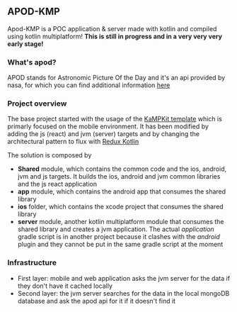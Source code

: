 ## APOD-KMP

Apod-KMP is a POC application & server made with kotlin and compiled using kotlin multiplatform!
**This is still in progress and in a very very very early stage!**

### What's apod?
APOD stands for Astronomic Picture Of the Day and it's an api provided by nasa, for which you can find additional information [here](https://api.nasa.gov/)

### Project overview

The base project started with the usage of the [KaMPKit template](https://github.com/touchlab/KaMPKit) which is primarly focused on the mobile environment.
It has been modified by adding the js (react) and jvm (server) targets and by changing the architectural pattern to flux with [Redux Kotlin](https://reduxkotlin.org/)

The solution is composed by
- **Shared** module, which contains the common code and the ios, android, jvm and js targets. It builds the ios, android and jvm common libraries and the js react application
- **app** module, which contains the android app that consumes the shared library
- **ios** folder, which contains the xcode project that consumes the shared library
- **server** module, another kotlin multiplatform module that consumes the shared library and creates a jvm application. The actual *application* gradle script is in another project because it clashes with the *android* plugin and they cannot be put in the same gradle script at the moment

### Infrastructure
- First layer: mobile and web application asks the jvm server for the data if they don't have it cached locally
- Second layer: the jvm server searches for the data in the local mongoDB database and ask the apod api for it if it doesn't find it
